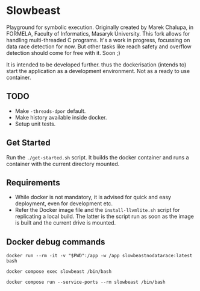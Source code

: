# Slowbeast

Playground for symbolic execution. Originally created by Marek Chalupa, in FORMELA, Faculty of Informatics, Masaryk University. This fork allows for handling multi-threaded C programs. It's a work in progress, focussing on data race detection for now. But other tasks like reach safety and overflow detection should come for free with it. Soon ;)  

It is intended to be developed further. thus the dockerisation (intends to) start the application as a development environment. Not as a ready to use container.

## TODO

- Make `-threads-dpor` default.
- Make history available inside docker. 
- Setup unit tests.

## Get Started

Run the `./get-started.sh` script. It builds the docker container and runs a container with the current directory mounted.

## Requirements

- While docker is not mandatory, it is advised for quick and easy deployment, even for development etc.
- Refer the Docker image file and the `install-llvmlite.sh` script for replicating a local build. The latter is the script run as soon as the image is built and the current drive is mounted.

## Docker debug commands

`docker run --rm -it -v "$PWD":/app -w /app slowbeastnodatarace:latest bash`

`docker compose exec slowbeast /bin/bash`

`docker compose run --service-ports --rm slowbeast /bin/bash`
